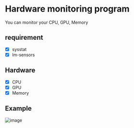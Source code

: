 # Hardware monitoring program  
You can monitor your CPU, GPU, Memory  

## requirement  
- [x] sysstat
- [x] lm-sensors
  
## Hardware  
- [x] CPU 
- [x] GPU  
- [x] Memory
  
## Example   
![image](https://github.com/kongbuhaja/HW_info/assets/42567320/003be8e3-e7b1-482e-9eca-16d290e89584)
